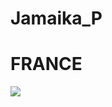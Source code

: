 # Jamaika_P
<!DOCTYPE html>


<h1>FRANCE</h1>
<img src="Paris.jpj" usemap="#imageMap">
              <map name="imageMap">
              <area shape="rect" coords="223,371,541,64" href="file:///C:/Users/Jamaica/OneDrive/Desktop/Papilota.html/photography.html">
